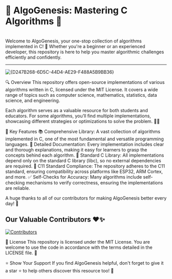 <h1>  🚀 AlgoGenesis: Mastering C Algorithms 📘</h1><br>
Welcome to AlgoGenesis, your one-stop collection of algorithms implemented in C! 🌟 Whether you're a beginner or an experienced developer, this repository is here to help you master algorithmic challenges efficiently and confidently.

---
![{D247B268-6D5C-44D4-AE29-F488A5B9BB36}](https://github.com/user-attachments/assets/de0d430b-0bdc-4560-84f6-ab24f0d57cb2)

🔍 Overview
This repository offers open-source implementations of various algorithms written in C, licensed under the MIT License. It covers a wide range of topics such as computer science, mathematics, statistics, data science, and engineering.

Each algorithm serves as a valuable resource for both students and educators. For some algorithms, you’ll find multiple implementations, showcasing different strategies or optimizations to solve the problem. 🔧💡

🎯 Key Features
📚 Comprehensive Library: A vast collection of algorithms implemented in C, one of the most fundamental and versatile programming languages.
📖 Detailed Documentation: Every implementation includes clear and thorough explanations, making it easy for learners to grasp the concepts behind each algorithm.
💼 Standard C Library: All implementations depend only on the standard C library (libc), so no external dependencies are required.
🔧 C11 Standard Compliance: The repository adheres to the C11 standard, ensuring compatibility across platforms like ESP32, ARM Cortex, and more.
✅ Self-Checks for Accuracy: Many algorithms include self-checking mechanisms to verify correctness, ensuring the implementations are reliable.
 
A huge thanks to all of our contributors for making AlgoGenesis better every day! 🙌
## Our Valuable Contributors ❤✨

[![Contributors](https://contrib.rocks/image?repo=AlgoGenesis/C)](https://github.com/AlgoGenesis/C/graphs/contributors)

📜 License
This repository is licensed under the MIT License. You are welcome to use the code in accordance with the terms detailed in the LICENSE file. 📝

⭐ Show Your Support
If you find AlgoGenesis helpful, don't forget to give it a star ⭐ to help others discover this resource too! 🌟

